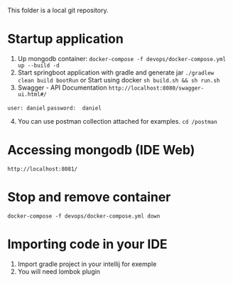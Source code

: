 This folder is a local git repository. 

# Startup application 
1. Up mongodb container: 
   `docker-compose -f devops/docker-compose.yml up --build -d`
2. Start springboot application with gradle and generate jar
    `./gradlew clean build bootRun`
or
  Start using docker 
  `sh build.sh && sh run.sh` 
3. Swagger - API Documentation
`http://localhost:8080/swagger-ui.html#/`

`user: daniel`
`password:  daniel`

4. You can use  postman collection attached for examples.
  `cd /postman`

# Accessing mongodb (IDE Web) 
   `http://localhost:8081/` 

# Stop and remove container 
   `docker-compose -f devops/docker-compose.yml down`
   
# Importing code in your IDE 

1. Import gradle project in your intellij for exemple
2. You will need lombok plugin
 
